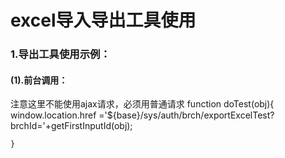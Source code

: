 # excel导入导出工具使用

### 1.导出工具使用示例：
#### (1).前台调用：
注意这里不能使用ajax请求，必须用普通请求
    function doTest(obj){
    	window.location.href ='${base}/sys/auth/brch/exportExcelTest?brchId='+getFirstInputId(obj);
    	
    }
    